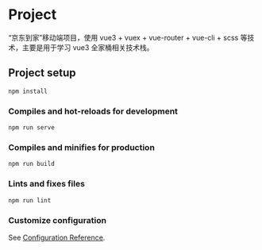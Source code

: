 # Project
“京东到家”移动端项目，使用 vue3 + vuex + vue-router + vue-cli + scss 等技术，主要是用于学习 vue3 全家桶相关技术栈。

## Project setup
```
npm install
```

### Compiles and hot-reloads for development
```
npm run serve
```

### Compiles and minifies for production
```
npm run build
```

### Lints and fixes files
```
npm run lint
```

### Customize configuration
See [Configuration Reference](https://cli.vuejs.org/config/).
